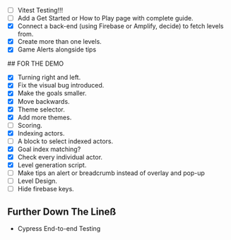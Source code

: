 - [ ] Vitest Testing!!!
- [ ] Add a Get Started or How to Play page with complete guide.
- [X] Connect a back-end (using Firebase or Amplify, decide) to fetch levels from.
- [X] Create more than one levels.
- [X] Game Alerts alongside tips

## FOR THE DEMO

- [X] Turning right and left.
- [X] Fix the visual bug introduced.
- [X] Make the goals smaller.
- [X] Move backwards.
- [X] Theme selector.
- [X] Add more themes.
- [ ] Scoring.
- [X] Indexing actors.
- [ ] A block to select indexed actors.
- [X] Goal index matching?
- [X] Check every individual actor.
- [X] Level generation script.
- [ ] Make tips an alert or breadcrumb instead of overlay and pop-up
- [ ] Level Design.
- [ ] Hide firebase keys.
## Further Down The Lineß

- Cypress End-to-end Testing